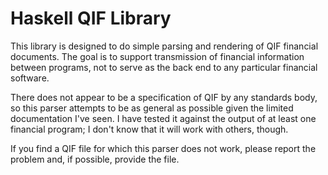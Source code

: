 # Haskell QIF Library

This library is designed to do simple parsing and rendering of QIF financial
documents. The goal is to support transmission of financial information between
programs, not to serve as the back end to any particular financial software.

There does not appear to be a specification of QIF by any standards body, so
this parser attempts to be as general as possible given the limited
documentation I've seen. I have tested it against the output of at least one
financial program; I don't know that it will work with others, though.

If you find a QIF file for which this parser does not work, please report the
problem and, if possible, provide the file.
